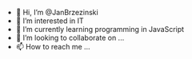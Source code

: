 - 👋 Hi, I’m @JanBrzezinski
- 👀 I’m interested in IT
- 🌱 I’m currently learning programming in JavaScript
- 💞️ I’m looking to collaborate on ...
- 📫 How to reach me ...

<!---
JanBrzez/JanBrzez is a ✨ special ✨ repository because its `README.md` (this file) appears on your GitHub profile.
You can click the Preview link to take a look at your changes.
--->
